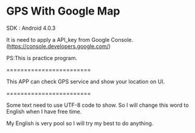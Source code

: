 GPS With Google Map
========================

SDK : Android 4.0.3

It is need to apply a API_key from Google Console.(https://console.developers.google.com/)

PS:This is practice program.

========================

This APP can check GPS service and show your location on UI.

========================

Some text need to use UTF-8 code to show. So I will change this word to English when I have free time.

My English is very pool so I will try my best to do anything.
